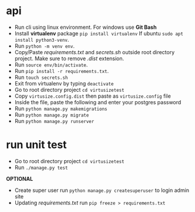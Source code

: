 # api
- Run cli using linux environment. For windows use **Git Bash**
- Install **virtualenv** package `pip install virtualenv` If ubuntu `sudo apt install python3-venv`.
- Run `python -m venv env`.
- Copy/Paste *requirements.txt* and *secrets.sh* outside root directory project. Make sure to remove *.dist* extension.
- Run `source env/bin/activate`.
- Run `pip install -r requirements.txt`.
- Run `touch secrets.sh`
- Exit from virtualenv by typing `deactivate`
- Go to root directory project `cd virtusizetest`
- Copy `virtusize.config.dist` then paste as `virtusize.config` file
- Inside the file, paste the following and enter your postgres password
- Run `python manage.py makemigrations`
- Run `python manage.py migrate`
- Run `python manage.py runserver`

# run unit test
- Go to root directory project `cd virtusizetest`
- Run `./manage.py test`

**OPTIONAL**
- Create super user run `python manage.py createsuperuser` to login admin site
- Updating *requirements.txt* run `pip freeze > requirements.txt`

